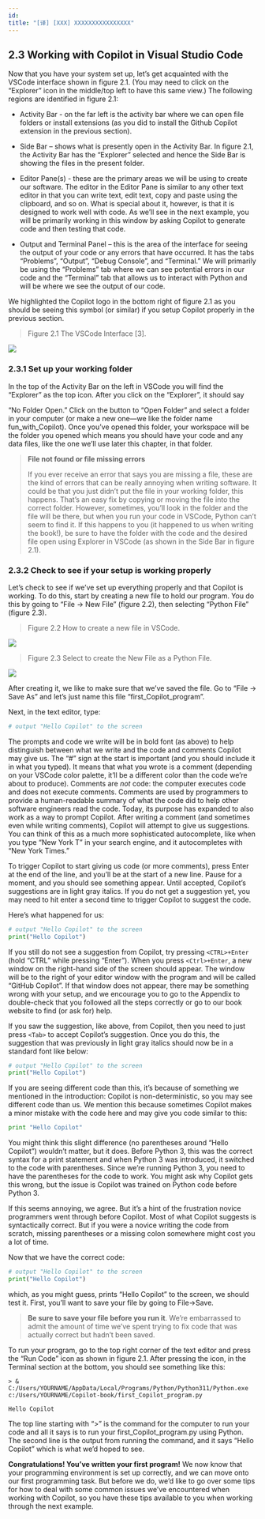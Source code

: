 ```yaml
---
id: 
title: "[译] [XXX] XXXXXXXXXXXXXXXX"
---
```



## 2.3 Working with Copilot in Visual Studio Code

Now that you have your system set up, let’s get acquainted with the VSCode interface shown in figure 2.1. (You may need to click on the “Explorer” icon in the middle/top left to have this same view.) The following regions are identified in figure 2.1:

* Activity Bar - on the far left is the activity bar where we can open file folders or install extensions (as you did to install the Github Copilot extension in the previous section).

* Side Bar – shows what is presently open in the Activity Bar. In figure 2.1, the Activity Bar has the “Explorer” selected and hence the Side Bar is showing the files in the present folder.

* Editor Pane(s) - these are the primary areas we will be using to create our software. The editor in the Editor Pane is similar to any other text editor in that you can write text, edit text, copy and paste using the clipboard, and so on. What is special about it, however, is that it is designed to work well with code. As we’ll see in the next example, you will be primarily working in this window by asking Copilot to generate code and then testing that code.

* Output and Terminal Panel – this is the area of the interface for seeing the output of your code or any errors that have occurred. It has the tabs “Problems”, “Output”, “Debug Console”, and “Terminal.” We will primarily be using the “Problems” tab where we can see potential errors in our code and the “Terminal” tab that allows us to interact with Python and will be where we see the output of our code.

We highlighted the Copilot logo in the bottom right of figure 2.1 as you should be seeing this symbol (or similar) if you setup Copilot properly in the previous section.

> Figure 2.1 The VSCode Interface \[3\].

![](chapter-2.files/chapter-29250.png) 

### 2.3.1 Set up your working folder

In the top of the Activity Bar on the left in VSCode you will find the “Explorer” as the top icon. After you click on the “Explorer”, it should say

  

“No Folder Open.” Click on the button to “Open Folder” and select a folder in your computer (or make a new one—we like the folder name fun\_with\_Copilot). Once you’ve opened this folder, your workspace will be the folder you opened which means you should have your code and any data files, like the one we’ll use later this chapter, in that folder.

> **File not found or file missing errors**
> 
> If you ever receive an error that says you are missing a file, these are the kind of errors that can be really annoying when writing software. It could be that you just didn’t put the file in your working folder, this happens. That’s an easy fix by copying or moving the file into the correct folder. However, sometimes, you’ll look in the folder and the file will be there, but when you run your code in VSCode, Python can’t seem to find it. If this happens to you (it happened to us when writing the book!), be sure to have the folder with the code and the desired file open using Explorer in VSCode (as shown in the Side Bar in figure 2.1).

### 2.3.2 Check to see if your setup is working properly

Let’s check to see if we’ve set up everything properly and that Copilot is working. To do this, start by creating a new file to hold our program. You do this by going to “File -> New File” (figure 2.2), then selecting “Python File” (figure 2.3).

> Figure 2.2 How to create a new file in VSCode.

![](chapter-2.files/chapter-210805.png) 

  

> Figure 2.3 Select to create the New File as a Python File.

![](chapter-2.files/chapter-210871.png)

 

After creating it, we like to make sure that we’ve saved the file. Go to “File -> Save As” and let’s just name this file “first\_Copilot\_program”.

Next, in the text editor, type:

```python
# output "Hello Copilot" to the screen
```

The prompts and code we write will be in bold font (as above) to help distinguish between what we write and the code and comments Copilot may give us. The “#” sign at the start is important (and you should include it in what you typed). It means that what you wrote is a comment (depending on your VSCode color palette, it’ll be a different color than the code we’re about to produce). Comments are _not_ code: the computer executes code and does not execute comments. Comments are used by programmers to provide a human-readable summary of what the code did to help other software engineers read the code. Today, its purpose has expanded to also work as a way to prompt Copilot. After writing a comment (and sometimes even while writing comments), Copilot will attempt to give us suggestions. You can think of this as a much more sophisticated autocomplete, like when you type “New York T” in your search engine, and it autocompletes with “New York Times.”

To trigger Copilot to start giving us code (or more comments), press Enter at the end of the line, and you’ll be at the start of a new line. Pause for a moment, and you should see something appear. Until accepted, Copilot’s suggestions are in light gray italics. If you do not get a suggestion yet, you may need to hit enter a second time to trigger Copilot to suggest the code.

Here’s what happened for us:

```python
# output "Hello Copilot" to the screen
print("Hello Copilot")
```


If you still do not see a suggestion from Copilot, try pressing `<CTRL>+Enter` (hold “CTRL” while pressing “Enter”). When you press `<Ctrl>+Enter`, a new window on the right-hand side of the screen should appear. The window will be to the right of your editor window with the program and will be called “GitHub Copilot”. If that window does not appear, there may be something wrong with your setup, and we encourage you to go to the Appendix to double-check that you followed all the steps correctly or go to our book website to find (or ask for) help.

If you saw the suggestion, like above, from Copilot, then you need to just press `<Tab>` to accept Copilot’s suggestion. Once you do this, the suggestion that was previously in light gray italics should now be in a standard font like below:

```python
# output "Hello Copilot" to the screen
print("Hello Copilot")
```


If you are seeing different code than this, it’s because of something we mentioned in the introduction: Copilot is non-deterministic, so you may see different code than us. We mention this because sometimes Copilot makes a minor mistake with the code here and may give you code similar to this:

```python
print "Hello Copilot"
```


You might think this slight difference (no parentheses around “Hello Copilot”) wouldn’t matter, but it does. Before Python 3, this was the correct syntax for a print statement and when Python 3 was introduced, it switched to the code with parentheses. Since we’re running Python 3, you need to have the parentheses for the code to work. You might ask why Copilot gets this wrong, but the issue is Copilot was trained on Python code before Python 3.

If this seems annoying, we agree. But it’s a hint of the frustration novice programmers went through before Copilot. Most of what Copilot suggests is syntactically correct. But if you were a novice writing the code from scratch, missing parentheses or a missing colon somewhere might cost you a lot of time.

Now that we have the correct code:

```python
# output "Hello Copilot" to the screen
print("Hello Copilot")
```

which, as you might guess, prints “Hello Copilot” to the screen, we should test it. First, you’ll want to save your file by going to File->Save.

> **Be sure to save your file before you run it**. We’re embarrassed to admit the amount of time we’ve spent trying to fix code that was actually correct but hadn’t been saved.

To run your program, go to the top right corner of the text editor and press the “Run Code” icon as shown in figure 2.1. After pressing the icon, in the Terminal section at the bottom, you should see something like this:

```shell
> & C:/Users/YOURNAME/AppData/Local/Programs/Python/Python311/Python.exe c:/Users/YOURNAME/Copilot-book/first_Copilot_program.py

Hello Copilot
```

The top line starting with “>” is the command for the computer to run your code and all it says is to run your first\_Copilot\_program.py using Python. The second line is the output from running the command, and it says “Hello Copilot” which is what we’d hoped to see.

**Congratulations! You’ve written your first program!** We now know that your programming environment is set up correctly, and we can move onto our first programming task. But before we do, we’d like to go over some tips for how to deal with some common issues we’ve encountered when working with Copilot, so you have these tips available to you when working through the next example.
